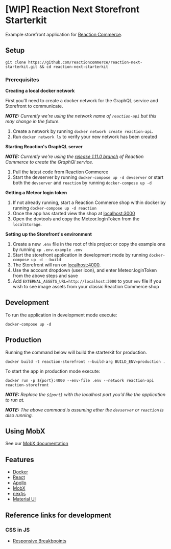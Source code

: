 # [WIP] Reaction Next Storefront Starterkit

Example storefront application for [Reaction Commerce](https://reactioncommerce.com/).

## Setup

`git clone https://github.com/reactioncommerce/reaction-next-starterkit.git && cd reaction-next-starterkit`

### Prerequisites

**Creating a local docker network**

First you'll need to create a docker network for the GraphQL service and Storefront to communicate.

_**NOTE:** Currently we're using the network name of `reaction-api` but this may change in the future._

 1. Create a network by running `docker network create reaction-api`.
 2. Run `docker network ls` to verify your new network has been created

**Starting Reaction's GraphQL server**

_**NOTE:** Currently we're using the [release 1.11.0 branch](https://github.com/reactioncommerce/reaction/pull/4151) of Reaction Commerce to create the GraphQl service._

 1. Pull the latest code from Reaction Commerce
 2. Start the devserver by running `docker-compose up -d devserver` or start both the `devserver` and `reaction` by running `docker-compose up -d`

**Getting a Meteor login token**
 1. If not already running, start a Reaction Commerce shop within docker by running `docker-compose up -d reaction`
 2. Once the app has started view the shop at [localhost:3000](http://localhost:3000)
 3. Open the devtools and copy the Meteor.loginToken from the `localStorage`.

**Setting up the Storefront's environment**
 1. Create a new `.env` file in the root of this project or copy the example one by running `cp .env.example .env`
 2. Start the storefront application in development mode by running `docker-compose up -d --build`
 3. The Storefront will run on [localhost:4000](http://localhost:4000).
 4. Use the account dropdown (user icon), and enter Meteor.loginToken from the above steps and save
 5. Add `EXTERNAL_ASSETS_URL=http://localhost:3000` to your `env` file if you wish to see image assets from your classic Reaction Commerce shop

## Development
To run the application in development mode execute:

`docker-compose up -d`

## Production
Running the command below will build the starterkit for production.

`docker build -t reaction-storefront --build-arg BUILD_ENV=production .`

To start the app in production mode execute:

`docker run -p ${port}:4000 --env-file .env --network reaction-api reaction-storefront`

_**NOTE:** Replace the `${port}` with the localhost port you'd like the application to run at._

_**NOTE:** The above command is assuming ether the `devserver` or `reaction` is also running._

## Using MobX
See our [MobX documentation](docs/MOBX.md)

## Features
 - [Docker](https://docs.docker.com)
 - [React](https://reactjs.org/)
 - [Apollo](https://www.apollographql.com/docs/react/)
 - [MobX](https://mobx.js.org/getting-started.html)
 - [nextjs](https://github.com/zeit/next.js/)
 - [Material UI](https://material-ui-next.com/)

 ## Reference links for development
 ### CSS in JS
 - [Responsive Breakbpoints](https://material-ui-next.com/layout/css-in-js/#responsive-breakpoints)
